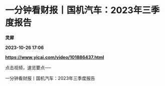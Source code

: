 # 一分钟看财报丨国机汽车：2023年三季度报告
**灵犀**

**2023-10-26 17:06**

**https://www.yicai.com/video/101886437.html**

点击视频，速览要点──

一分钟看财报丨国机汽车：2023年三季度报告